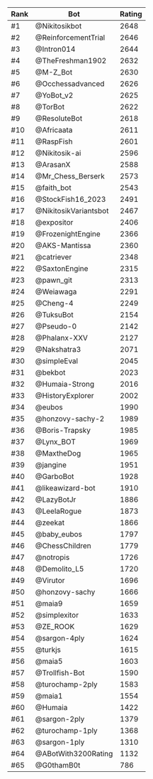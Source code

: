 Rank|Bot|Rating
---|---|---
#1|@Nikitosikbot|2648
#2|@ReinforcementTrial|2646
#3|@Intron014|2644
#4|@TheFreshman1902|2632
#5|@M-Z_Bot|2630
#6|@Occhessadvanced|2626
#7|@YoBot_v2|2625
#8|@TorBot|2622
#9|@ResoluteBot|2618
#10|@Africaata|2611
#11|@RaspFish|2601
#12|@Nikitosik-ai|2596
#13|@ArasanX|2588
#14|@Mr_Chess_Berserk|2573
#15|@faith_bot|2543
#16|@StockFish16_2023|2491
#17|@NikitosikVariantsbot|2467
#18|@expositor|2406
#19|@FrozenightEngine|2366
#20|@AKS-Mantissa|2360
#21|@catriever|2348
#22|@SaxtonEngine|2315
#23|@pawn_git|2313
#24|@Weiawaga|2291
#25|@Cheng-4|2249
#26|@TuksuBot|2154
#27|@Pseudo-0|2142
#28|@Phalanx-XXV|2127
#29|@Nakshatra3|2071
#30|@simpleEval|2045
#31|@bekbot|2023
#32|@Humaia-Strong|2016
#33|@HistoryExplorer|2002
#34|@eubos|1990
#35|@honzovy-sachy-2|1989
#36|@Boris-Trapsky|1985
#37|@Lynx_BOT|1969
#38|@MaxtheDog|1965
#39|@jangine|1951
#40|@GarboBot|1928
#41|@likeawizard-bot|1910
#42|@LazyBotJr|1886
#43|@LeelaRogue|1873
#44|@zeekat|1866
#45|@baby_eubos|1797
#46|@ChessChildren|1779
#47|@notropis|1726
#48|@Demolito_L5|1720
#49|@Virutor|1696
#50|@honzovy-sachy|1666
#51|@maia9|1659
#52|@simplexitor|1633
#53|@ZE_ROOK|1629
#54|@sargon-4ply|1624
#55|@turkjs|1615
#56|@maia5|1603
#57|@Trollfish-Bot|1590
#58|@turochamp-2ply|1583
#59|@maia1|1554
#60|@Humaia|1422
#61|@sargon-2ply|1379
#62|@turochamp-1ply|1368
#63|@sargon-1ply|1310
#64|@ABotWith3200Rating|1132
#65|@G0thamB0t|786
